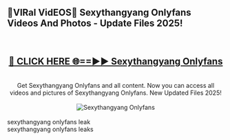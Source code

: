 <h2>🔴VIRal VidEOS🔴 Sexythangyang Onlyfans Videos And Photos - Update Files 2025!</h2>
<br>
<div align="center">
<h2><a href="https://virallinks.top/odZfE0" rel="nofollow">🔴 CLICK HERE 🌐==►► Sexythangyang Onlyfans</a></h2>
<br>
Get Sexythangyang Onlyfans and all content. Now you can access all videos and pictures of Sexythangyang Onlyfans. New Updated Files 2025!
<br>
<br>
<a href="https://virallinks.top/odZfE0" rel="nofollow" data-target="animated-image.originalLink"><img src="https://i.imgur.com/dJHk4Zq.gif)" alt="Sexythangyang Onlyfans" style="max-width: 100%; display: inline-block;" data-target="animated-image.originalImage"></a>
</div>
<br>
sexythangyang onlyfans leak<br>
sexythangyang onlyfans leaks